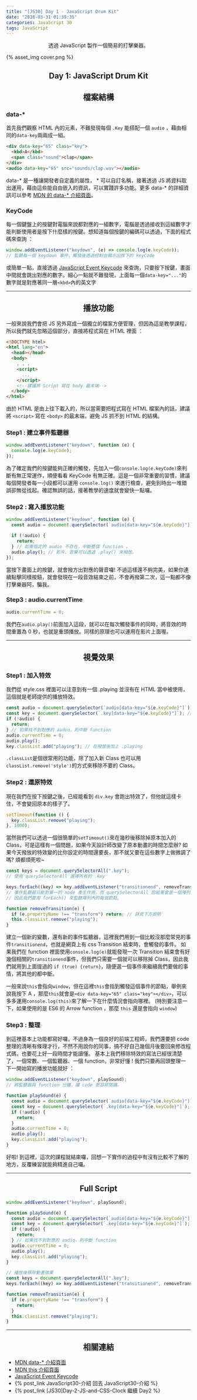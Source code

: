 ```yaml
---
title: "[JS30] Day 1 - JavaScript Drum Kit"
date: "2018-03-31 01:39:35"
categories: JavaScript 30
tags: JavaScript
---
```


<center>透過 JavaScript 製作一個簡易的打擊樂器。</center>

<!-- more -->

{% asset_img cover.png %}

## <center>Day 1: JavaScript Drum Kit</center>

## <center>檔案結構</center>

### data-\*

首先我們觀察 HTML 內的元素，不難發現每個 `.Key` 能搭配一個 `audio` ，藉由相同的`data-key`兩兩成一組。

```html
<div data-key="65" class="key">
  <kbd>A</kbd>
  <span class="sound">clap</span>
</div>
<audio data-key="65" src="sounds/clap.wav"></audio>
```

data-\* 是一種讓開發者自定義的屬性， \* 可以自訂名稱，接著透過 JS 將資料取出運用，藉由這些能自由嵌入的資訊，可以實踐許多功能。更多 data-\* 的詳細資訊可以參考 [MDN 的 data-\* 介紹頁面](https://developer.mozilla.org/zh-TW/docs/Web/HTML/Global_attributes/data-*)。

### KeyCode

每一個鍵盤上的按鍵對電腦來說都對應的一組數字，電腦是透過接收到這組數字才能判斷使用者是按下什麼樣的按鍵。想知道每個按鍵的編碼可以透過，下面的程式碼來查詢 ：

```js
window.addEventListener("keydown", (e) => console.log(e.keyCode));
// 監聽每一個 keydown 事件，觸發後透過控制台顯示出按下的 keyCode
```

或簡單一點，直接透過 [JavaScript Event Keycode](http://keycode.info) 來查詢，只要按下按鍵，畫面中間就會跳出對應的數字。細心一點就不難發現，上面每一個`data-key="..."`的數字就是對應著同一層`<kbd>`內的英文字

---

## <center>播放功能</center>

一般來說我們會把 JS 另外寫成一個獨立的檔案方便管理，但因為這是教學課程，所以我們就先忽略這個部分，直接將程式寫在 HTML 裡面 ：

```html
<!DOCTYPE html>
<html lang="en">
  <head></head>
  <body>
    . . .
    <script>
      ...
    </script>
    <!--建議將 Script 寫在 body 最末端-->
  </body>
</html>
```

由於 HTML 是由上往下載入的，所以當需要把程式寫在 HTML 檔案內的話，建議將 `<script>` 寫在 `<body>` 的最末端，避免 JS 抓不到 HTML 的結構。

### Step1 : 建立事件監聽器

```js
window.addEventListener("keydown", function (e) {
  console.log(e.keyCode);
});
```

為了確定我們的按鍵能夠正確的觸發，先加入一個`console.log(e.keyCode)`來判斷有無正常運作，順便看看 KeyCode 有無正確。這是一個非常重要的習慣，建議每個開發者每一小段都可以運用 `console.log()` 來進行檢查，避免到時出一堆錯誤卻無從找起。確認無誤的話，接著教學的速度就會變快一點囉。

### Step2 : 寫入播放功能

```js
window.addEventListener("keydown", function (e) {
  const audio = document.querySelector(`audio[data-key="${e.keyCode}"]`);

  if (!audio) {
    return;
  } // 如果指定的 audio 不存在，中斷整個 function 。
  audio.play(); // 影片、音樂可以透過 .play() 來撥放。
});
```

當按下畫面上的按鍵，就會撥方出對應的聲音囉! 不過這樣還不夠完美，如果你連續點擊同樣按鈕，就會發現在一段音效結束之前，不會再撥第二次，這一點都不像打擊樂器阿，騙我。

### Step3 : audio.currentTime

```js
audio.currentTime = 0;
```

我們在`audio.play()`前面加入這段，就可以在每次觸發事件的同時，將音效的時間重置為 0 秒，也就是重頭播放。同樣的原理也可以運用在影片上面喔。

---

## <center>視覺效果</center>

### Step1 : 加入特效

我們從 style.css 裡面可以注意到有一個 .playing 並沒有在 HTML 當中被使用，這個就是老師提供的播放特效。

```js
const audio = document.querySelector(`audio[data-key="${e.keyCode}"]`);
const key = document.querySelector(`.key[data-key="${e.keyCode}"]`); // 選擇對應 keyCode 的 .key
if (!audio) {
  return;
} // 如果找不到對應的 audio，則中斷 function
audio.currentTime = 0;
audio.play();
key.classList.add("playing"); // 在撥放後加上 .playing
```

`.classList`是個很常用的功能，除了加入新 Class 也可以用`classList.remove('style')`的方式來移除不要的 Class。

### Step2 : 還原特效

現在我們在按下按鍵之後，已經能看到 `div.key` 會跑出特效了，但他就這樣卡住，不會變回原本的樣子了。

```js
setTimeout(function () {
  key.classList.remove("playing");
}, 1000);
```

當然我們可以透過一個很簡單的`setTimeout()`來在幾秒後移除掉原本加入的 Class，可是這樣有一個問題，如果今天設計師改變了原本動畫的時間怎麼辦? 如果今天撥放的特效變的比你設定的時間還要長，那不就又要在這些數字上做微調了嗎? 煩都煩死啦~

```js
const keys = document.querySelectorAll(".key");
// 使用 querySelectorAll 選擇所有的 .key

keys.forEach((key) => key.addEventListener("transitionend", removeTransition));
// 事件監聽器只能對單一的 node 產生作用，而 querySelectorAll 的結果會是一個陣列，
// 因此我們要用 forEach() 來監聽陣列內的每個節點。

function removeTransition(e) {
  if (e.propertyName !== "transform") return; // 詳見下方說明
  this.classList.remove("playing");
}
```

建立一個新的變數，還有新的事件監聽器，這裡我們用到一個比較沒那麼常見的事件`transitionend`，也就是網頁上有 css Transition 結束時，會觸發的事件。
如果我們在 function 裡面使用`console.log(e)`就能發現一次 Transition 結束會有好幾個相關的`transitionend`事件，但我們只需要一個就可以移除掉 Class，因此我們就用到上面提過的 `if (true) {return}`，隨便選一個事件來繼續我們要做的事情，將其他的都中斷。

一般來說`this`會指向`window`，但在這裡`this`會指到觸發這個事件的節點，舉例來說我按下 A ，那麼`this`就會是`<div data-key="65" class="key"></div>`，可以多多運用`console.log(this)`來了解一下在什麼情況會指向哪裡。
(特別要注意一下，如果使用的是 ES6 的 Arrow function ，那麼 `this` 還是會指向 `window`)

### Step3 : 整理

到這裡基本上功能都寫好囉，不過身為一個良好的前端工程師，我們還要把 code 整理的清晰有條理才行，不然不用說你的同事，搞不好自己幾個月後要回來修改程式碼，也要花上好一段時間才能讀懂。
基本上我們移除特效的寫法已經很清楚了，一個常數、一個監聽器、一個 function，非常好懂 !
我們只要再回頭整理一下一開始寫的播放功能就好 ：

```js
window.addEventListener("keydown", playSound);
// 將監聽器與 function 分離，讓 code 更容易閱讀。

function playSound(e) {
  const audio = document.querySelector(`audio[data-key="${e.keyCode}"]`);
  const key = document.querySelector(`.key[data-key="${e.keyCode}"]`);
  if (!audio) {
    return;
  }
  audio.currentTime = 0;
  audio.play();
  key.classList.add("playing");
}
```

好啦! 到這裡，這次的課程就結束囉，回想一下實作的過程中有沒有比較不了解的地方，反覆練習就能夠精進自己囉。

---

## <center>Full Script</center>

```js
window.addEventListener("keydown", playSound);

function playSound(e) {
  const audio = document.querySelector(`audio[data-key="${e.keyCode}"]`);
  const key = document.querySelector(`.key[data-key="${e.keyCode}"]`);
  if (!audio) {
    return;
  } // 如果找不到對應的 audio，則中斷 function
  audio.currentTime = 0;
  audio.play();
  key.classList.add("playing");
}

// 播放後移除動畫效果
const keys = document.querySelectorAll(".key");
keys.forEach((key) => key.addEventListener("transitionend", removeTransition));

function removeTransition(e) {
  if (e.propertyName !== "transform") {
    return;
  }
  this.classList.remove("playing");
}
```

---

## <center>相關連結</center>

- [MDN data-\* 介紹頁面](https://developer.mozilla.org/zh-TW/docs/Web/HTML/Global_attributes/data-*)
- [MDN this 介紹頁面](https://developer.mozilla.org/zh-TW/docs/Web/JavaScript/Reference/Operators/this)
- [JavaScript Event Keycode](http://keycode.info)
- {% post_link JavaScript30-介紹 回去 JavaScript30-介紹 %}
- {% post_link [JS30]Day-2-JS-and-CSS-Clock 繼續 Day2 %}
